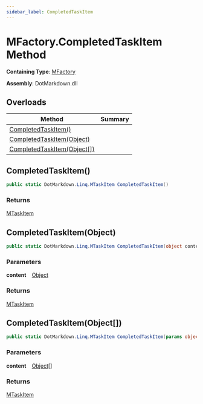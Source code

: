 ```yaml
---
sidebar_label: CompletedTaskItem
---
```


# MFactory\.CompletedTaskItem Method

**Containing Type**: [MFactory](../index.md)

**Assembly**: DotMarkdown\.dll

## Overloads

| Method | Summary |
| ------ | ------- |
| [CompletedTaskItem()](#3191243664) | |
| [CompletedTaskItem(Object)](#3462498905) | |
| [CompletedTaskItem(Object\[\])](#4132288569) | |

<a id="3191243664"></a>

## CompletedTaskItem\(\) 

```csharp
public static DotMarkdown.Linq.MTaskItem CompletedTaskItem()
```

### Returns

[MTaskItem](../../MTaskItem/index.md)

<a id="3462498905"></a>

## CompletedTaskItem\(Object\) 

```csharp
public static DotMarkdown.Linq.MTaskItem CompletedTaskItem(object content)
```

### Parameters

**content** &ensp; [Object](https://docs.microsoft.com/en-us/dotnet/api/system.object)

### Returns

[MTaskItem](../../MTaskItem/index.md)

<a id="4132288569"></a>

## CompletedTaskItem\(Object\[\]\) 

```csharp
public static DotMarkdown.Linq.MTaskItem CompletedTaskItem(params object[] content)
```

### Parameters

**content** &ensp; [Object](https://docs.microsoft.com/en-us/dotnet/api/system.object)\[\]

### Returns

[MTaskItem](../../MTaskItem/index.md)

